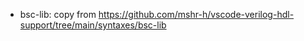 - bsc-lib: copy from https://github.com/mshr-h/vscode-verilog-hdl-support/tree/main/syntaxes/bsc-lib